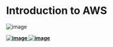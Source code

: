 # Introduction to AWS

![image](https://github.com/user-attachments/assets/0d0e42a2-bb36-4ab2-bbfb-c8e8775bcb45)


**[![image](https://github.com/user-attachments/assets/05c96ed0-6e26-40aa-b658-6cbc6042d13b)
](./aws-cloud-101.md)**
**[![image](https://github.com/user-attachments/assets/5835a799-6744-4083-8cc2-c0d1bbf056ce)
](./aws-basic-concepts.md)**
